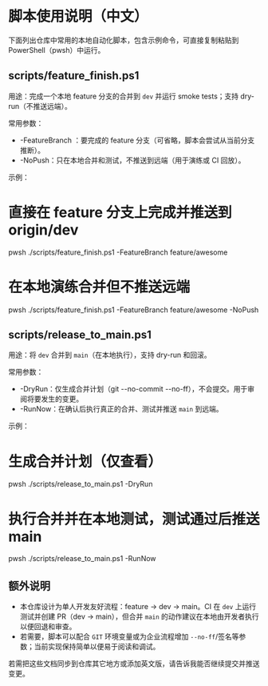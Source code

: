 # 脚本使用说明（中文）

下面列出仓库中常用的本地自动化脚本，包含示例命令，可直接复制粘贴到 PowerShell（pwsh）中运行。

## scripts/feature_finish.ps1
用途：完成一个本地 feature 分支的合并到 `dev` 并运行 smoke tests；支持 dry-run（不推送远端）。

常用参数：
- -FeatureBranch <name>：要完成的 feature 分支（可省略，脚本会尝试从当前分支推断）。
- -NoPush：只在本地合并和测试，不推送到远端（用于演练或 CI 回放）。

示例：

# 直接在 feature 分支上完成并推送到 origin/dev
pwsh ./scripts/feature_finish.ps1 -FeatureBranch feature/awesome

# 在本地演练合并但不推送远端
pwsh ./scripts/feature_finish.ps1 -FeatureBranch feature/awesome -NoPush


## scripts/release_to_main.ps1
用途：将 `dev` 合并到 `main`（在本地执行），支持 dry-run 和回滚。

常用参数：
- -DryRun：仅生成合并计划（git --no-commit --no-ff），不会提交。用于审阅将要发生的变更。
- -RunNow：在确认后执行真正的合并、测试并推送 `main` 到远端。

示例：

# 生成合并计划（仅查看）
pwsh ./scripts/release_to_main.ps1 -DryRun

# 执行合并并在本地测试，测试通过后推送 main
pwsh ./scripts/release_to_main.ps1 -RunNow


## 额外说明
- 本仓库设计为单人开发友好流程：feature -> dev -> main。CI 在 `dev` 上运行测试并创建 PR（dev -> main），但合并 `main` 的动作建议在本地由开发者执行以便回退和审查。
- 若需要，脚本可以配合 `GIT` 环境变量或为企业流程增加 `--no-ff`/签名等参数；当前实现保持简单以便易于阅读和调试。

若需把这些文档同步到仓库其它地方或添加英文版，请告诉我能否继续提交并推送变更。
